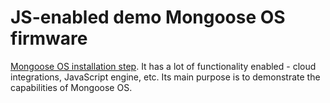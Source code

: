# JS-enabled demo Mongoose OS firmware


[Mongoose OS installation step](https://mongoose-os.com/docs/). It has
a lot of functionality enabled - cloud integrations, JavaScript engine, etc.
Its main purpose is to demonstrate the capabilities of Mongoose OS.
